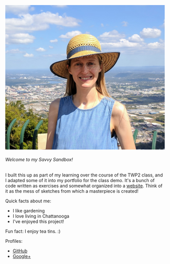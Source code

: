 ![local photo](pics/blues.jpg)

###### Welcome to my Savvy Sandbox!

I built this up as part of my learning over the course of the TWP2 class, and I adapted some of it into my portfolio for the class demo. It's a bunch of code written as exercises and somewhat organized into a [website](https://clever-hearties.netlify.com/). Think of it as the mess of sketches from which a masterpiece is created!

Quick facts about me:
+ I like gardening
+ I love living in Chattanooga
+ I've enjoyed this project!

Fun fact: I enjoy tea tins. :)

Profiles:
+ [GitHub](https://github.com/adfrench11)
+ [Google+](https://plus.google.com/u/0/115956373067610580732)

